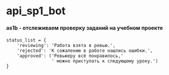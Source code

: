 # api_sp1_bot
#### as1b - отслеживаем проверку заданий на учебном проекте

    status_list = {
        'reviewing': 'Работа взята в ревью.',
        'rejected': 'К сожалению в работе нашлись ошибки.',
        'approved': ('Ревьюеру всё понравилось,'
                     ' можно приступать к следующему уроку.')
    }
